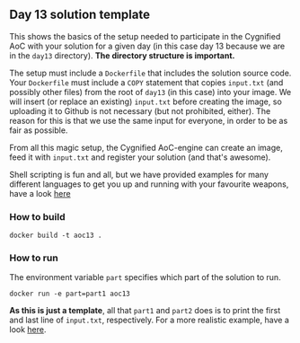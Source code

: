 ## Day 13 solution template

This shows the basics of the setup needed to participate in the Cygnified AoC with your solution for a given day (in this case day 13 because we are in the `day13` directory). **The directory structure is important.**

The setup must include a `Dockerfile` that includes the solution source code. Your `Dockerfile` must include a `COPY` statement that copies `input.txt` (and possibly other files) from the root of `day13` (in this case) into your image. We will insert (or replace an existing) `input.txt` before creating the image, so uploading it to Github is not necessary (but not prohibited, either). The reason for this is that we use the same input for everyone, in order to be as fair as possible.

From all this magic setup, the Cygnified AoC-engine can create an image, feed it with `input.txt` and register your solution (and that's awesome).

Shell scripting is fun and all, but we have provided examples for many different languages to get you up and running with your favourite weapons, have a look [here](../examples)

### How to build
`docker build -t aoc13 .`

### How to run
The environment variable `part` specifies which part of the solution to run.

`docker run -e part=part1 aoc13`

**As this is just a template**, all that `part1` and `part2` does is to print the first and last line of `input.txt`, respectively. For a more realistic example, have a look [here](../examples).
